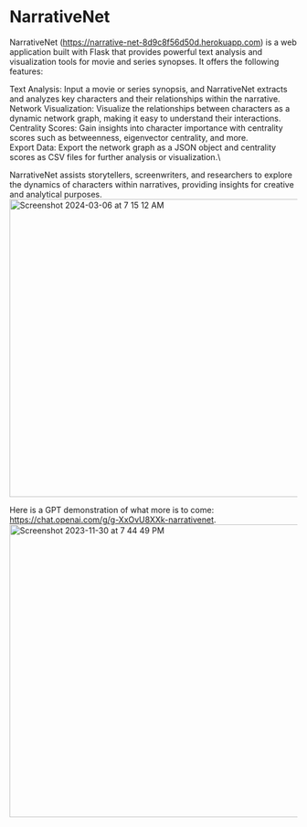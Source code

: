 # NarrativeNet
NarrativeNet (https://narrative-net-8d9c8f56d50d.herokuapp.com) is a web application built with Flask that provides powerful text analysis and visualization tools for movie and series synopses. It offers the following features:

Text Analysis: Input a movie or series synopsis, and NarrativeNet extracts and analyzes key characters and their relationships within the narrative.\
Network Visualization: Visualize the relationships between characters as a dynamic network graph, making it easy to understand their interactions.\
Centrality Scores: Gain insights into character importance with centrality scores such as betweenness, eigenvector centrality, and more.\
Export Data: Export the network graph as a JSON object and centrality scores as CSV files for further analysis or visualization.\

NarrativeNet assists storytellers, screenwriters, and researchers to explore the dynamics of characters within narratives, providing insights for creative and analytical purposes.
<img width="521" alt="Screenshot 2024-03-06 at 7 15 12 AM" src="https://github.com/han-daniel/NarrativeNet/assets/43096627/049ce53e-8f1a-4414-b353-1326bed87ddd">


Here is a GPT demonstration of what more is to come: https://chat.openai.com/g/g-XxOvU8XXk-narrativenet.
<img width="512" alt="Screenshot 2023-11-30 at 7 44 49 PM" src="https://github.com/han-daniel/NarrativeNet/assets/43096627/ee7a5597-2bcc-4824-9719-fb1e5c3ee706">
